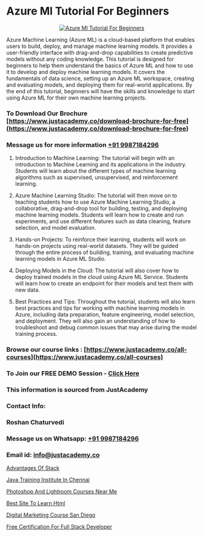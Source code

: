 # Azure Ml Tutorial For Beginners

<p align="center">
  <a href="https://justacademy.co/course-detail/microsoft-azure-training">
    <img src="https://justacademy.co/storage2/course_image/1708336833_course_image.png" alt="Azure Ml Tutorial For Beginners">
  </a>
</p>


Azure Machine Learning (Azure ML) is a cloud-based platform that enables users to build, deploy, and manage machine learning models. It provides a user-friendly interface with drag-and-drop capabilities to create predictive models without any coding knowledge. This tutorial is designed for beginners to help them understand the basics of Azure ML and how to use it to develop and deploy machine learning models. It covers the fundamentals of data science, setting up an Azure ML workspace, creating and evaluating models, and deploying them for real-world applications. By the end of this tutorial, beginners will have the skills and knowledge to start using Azure ML for their own machine learning projects.
### To Download Our Brochure [https://www.justacademy.co/download-brochure-for-free](https://www.justacademy.co/download-brochure-for-free)
### Message us for more information [+91 9987184296](https://api.whatsapp.com/send?phone=919987184296)
1) Introduction to Machine Learning: The tutorial will begin with an introduction to Machine Learning and its applications in the industry. Students will learn about the different types of machine learning algorithms such as supervised, unsupervised, and reinforcement learning.

2) Azure Machine Learning Studio: The tutorial will then move on to teaching students how to use Azure Machine Learning Studio, a collaborative, drag-and-drop tool for building, testing, and deploying machine learning models. Students will learn how to create and run experiments, and use different features such as data cleaning, feature selection, and model evaluation.

3) Hands-on Projects: To reinforce their learning, students will work on hands-on projects using real-world datasets. They will be guided through the entire process of building, training, and evaluating machine learning models in Azure ML Studio.

4) Deploying Models in the Cloud: The tutorial will also cover how to deploy trained models in the cloud using Azure ML Service. Students will learn how to create an endpoint for their models and test them with new data.

5) Best Practices and Tips: Throughout the tutorial, students will also learn best practices and tips for working with machine learning models in Azure, including data preparation, feature engineering, model selection, and deployment. They will also gain an understanding of how to troubleshoot and debug common issues that may arise during the model training process.

### Browse our course links : [https://www.justacademy.co/all-courses](https://www.justacademy.co/all-courses) 
### To Join our FREE DEMO Session - [Click Here](https://www.justacademy.co/register-for-course-demo)


### This information is sourced from JustAcademy
### Contact Info:
### Roshan Chaturvedi
### Message us on Whatsapp: [+91 9987184296](https://api.whatsapp.com/send?phone=919987184296)
### Email id: [info@justacademy.co](mailto:info@justacademy.co)
                
[Advantages Of Stack](https://www.linkedin.com/pulse/advantages-stack-justacademy-jaipur-pxeqe?trackingId=H6SGsc6%2FdV%2FoHd1SDyS2sg%3D%3D&lipi=urn%3Ali%3Apage%3Ad_flagship3_company_admin%3BzoGgv%2F2GTOq26q6ITzj9KQ%3D%3D)

[Java Training Institute In Chennai](https://www.linkedin.com/pulse/java-training-institute-chennai-justacademy-chicago-vgqef?trackingId=4C5GMHjv01zq5d034ipyZA%3D%3D&lipi=urn%3Ali%3Apage%3Ad_flagship3_company_admin%3BXfdKLa%2BZRG%2B541nAJnPQxg%3D%3D)

[Photoshop And Lightroom Courses Near Me](https://medium.com/@shivamja27/photoshop-and-lightroom-courses-near-me-0c4118f3fb78)

[Best Site To Learn Html](https://medium.com/@justacademytraining/best-site-to-learn-html-7ae5d4dabee9)

[Digital Marketing Course San Diego](https://justacademyin.github.io/Articles/Digital-Marketing-Course-San-Diego)

[Free Certification For Full Stack Developer](https://justacademyin.github.io/Articles/Free-Certification-For-Full-Stack-Developer)

